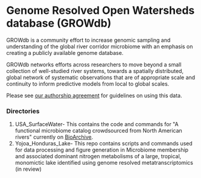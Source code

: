# Genome Resolved Open Watersheds database (GROWdb)
GROWdb is a community effort to increase genomic sampling and understanding of the global river corridor microbiome with an emphasis on creating a publicly available genome database. 

GROWdb networks efforts across researchers to move beyond a small collection of well-studied river systems, towards a spatially distributed, global network of systematic observations that are of appropriate scale and continuity to inform predictive models from local to global scales. 

Please see [our authorship agreement](https://docs.google.com/document/d/1DcqMnlGiqw3wbqwjtb_i7M4XZdK47ZxN/edit?usp=sharing&ouid=107108008331383885871&rtpof=true&sd=true) for guidelines on using this data. 

### Directories
1. USA_SurfaceWater- This contains the code and commands for "A functional microbiome catalog crowdsourced from North American rivers" currently on [BioArchive](https://www.biorxiv.org/content/10.1101/2023.07.22.550117v1).
2. Yojoa_Honduras_Lake- This repo contains scripts and commands used for data processing and figure generation in Microbiome membership and associated dominant nitrogen metabolisms of a large, tropical, monomictic lake identified using genome resolved metatranscriptomics (in review)

